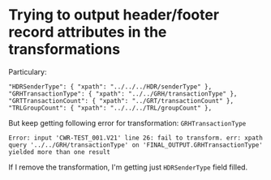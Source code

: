 # Trying to output header/footer record attributes in the transformations 

Particulary:
```
"HDRSenderType": { "xpath": "../../../HDR/senderType" },
"GRHTransactionType": { "xpath": "../../GRH/transactionType" },
"GRTTransactionCount": { "xpath": "../GRT/transactionCount" },
"TRLGroupCount": { "xpath": "../../../TRL/groupCount" },
```

But keep getting following error for transformation: `GRHTransactionType`
```
Error: input 'CWR-TEST_001.V21' line 26: fail to transform. err: xpath query '../../GRH/transactionType' on 'FINAL_OUTPUT.GRHTransactionType' yielded more than one result
```

If I remove the transformation, I'm getting just `HDRSenderType` field filled. 
